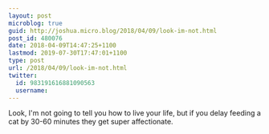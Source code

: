 ```yaml
---
layout: post
microblog: true
guid: http://joshua.micro.blog/2018/04/09/look-im-not.html
post_id: 480076
date: 2018-04-09T14:47:25+1100
lastmod: 2019-07-30T17:47:01+1100
type: post
url: /2018/04/09/look-im-not.html
twitter:
  id: 983191616881090563
  username: 
---
```

Look, I'm not going to tell you how to live your life, but if you delay feeding a cat by 30-60 minutes they get super affectionate.
